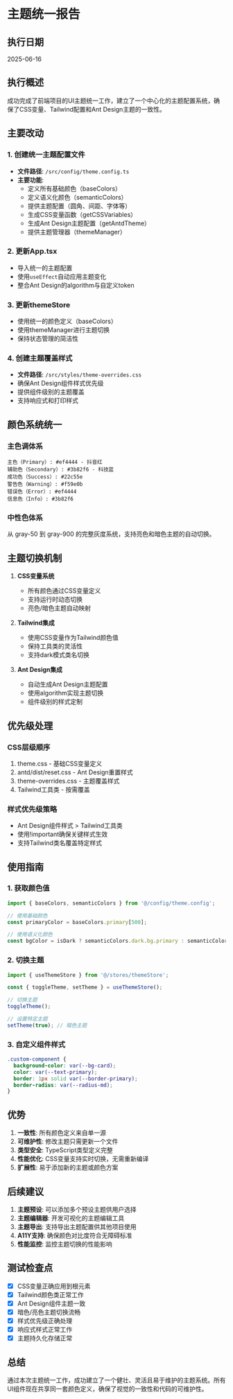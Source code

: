 # 主题统一报告

## 执行日期
2025-06-16

## 执行概述
成功完成了前端项目的UI主题统一工作，建立了一个中心化的主题配置系统，确保了CSS变量、Tailwind配置和Ant Design主题的一致性。

## 主要改动

### 1. 创建统一主题配置文件
- **文件路径**: `/src/config/theme.config.ts`
- **主要功能**:
  - 定义所有基础颜色（baseColors）
  - 定义语义化颜色（semanticColors）
  - 提供主题配置（圆角、间距、字体等）
  - 生成CSS变量函数（getCSSVariables）
  - 生成Ant Design主题配置（getAntdTheme）
  - 提供主题管理器（themeManager）

### 2. 更新App.tsx
- 导入统一的主题配置
- 使用`useEffect`自动应用主题变化
- 整合Ant Design的algorithm与自定义token

### 3. 更新themeStore
- 使用统一的颜色定义（baseColors）
- 使用themeManager进行主题切换
- 保持状态管理的简洁性

### 4. 创建主题覆盖样式
- **文件路径**: `/src/styles/theme-overrides.css`
- 确保Ant Design组件样式优先级
- 提供组件级别的主题覆盖
- 支持响应式和打印样式

## 颜色系统统一

### 主色调体系
```
主色（Primary）: #ef4444 - 抖音红
辅助色（Secondary）: #3b82f6 - 科技蓝
成功色（Success）: #22c55e
警告色（Warning）: #f59e0b
错误色（Error）: #ef4444
信息色（Info）: #3b82f6
```

### 中性色体系
从 gray-50 到 gray-900 的完整灰度系统，支持亮色和暗色主题的自动切换。

## 主题切换机制

1. **CSS变量系统**
   - 所有颜色通过CSS变量定义
   - 支持运行时动态切换
   - 亮色/暗色主题自动映射

2. **Tailwind集成**
   - 使用CSS变量作为Tailwind颜色值
   - 保持工具类的灵活性
   - 支持dark模式类名切换

3. **Ant Design集成**
   - 自动生成Ant Design主题配置
   - 使用algorithm实现主题切换
   - 组件级别的样式定制

## 优先级处理

### CSS层级顺序
1. theme.css - 基础CSS变量定义
2. antd/dist/reset.css - Ant Design重置样式
3. theme-overrides.css - 主题覆盖样式
4. Tailwind工具类 - 按需覆盖

### 样式优先级策略
- Ant Design组件样式 > Tailwind工具类
- 使用!important确保关键样式生效
- 支持Tailwind类名覆盖特定样式

## 使用指南

### 1. 获取颜色值
```typescript
import { baseColors, semanticColors } from '@/config/theme.config';

// 使用基础颜色
const primaryColor = baseColors.primary[500];

// 使用语义化颜色
const bgColor = isDark ? semanticColors.dark.bg.primary : semanticColors.light.bg.primary;
```

### 2. 切换主题
```typescript
import { useThemeStore } from '@/stores/themeStore';

const { toggleTheme, setTheme } = useThemeStore();

// 切换主题
toggleTheme();

// 设置特定主题
setTheme(true); // 暗色主题
```

### 3. 自定义组件样式
```css
.custom-component {
  background-color: var(--bg-card);
  color: var(--text-primary);
  border: 1px solid var(--border-primary);
  border-radius: var(--radius-md);
}
```

## 优势

1. **一致性**: 所有颜色定义来自单一源
2. **可维护性**: 修改主题只需更新一个文件
3. **类型安全**: TypeScript类型定义完整
4. **性能优化**: CSS变量支持实时切换，无需重新编译
5. **扩展性**: 易于添加新的主题或颜色方案

## 后续建议

1. **主题预设**: 可以添加多个预设主题供用户选择
2. **主题编辑器**: 开发可视化的主题编辑工具
3. **主题导出**: 支持导出主题配置供其他项目使用
4. **A11Y支持**: 确保颜色对比度符合无障碍标准
5. **性能监控**: 监控主题切换的性能影响

## 测试检查点

- [x] CSS变量正确应用到根元素
- [x] Tailwind颜色类正常工作
- [x] Ant Design组件主题一致
- [x] 暗色/亮色主题切换流畅
- [x] 样式优先级正确处理
- [x] 响应式样式正常工作
- [x] 主题持久化存储正常

## 总结

通过本次主题统一工作，成功建立了一个健壮、灵活且易于维护的主题系统。所有UI组件现在共享同一套颜色定义，确保了视觉的一致性和代码的可维护性。